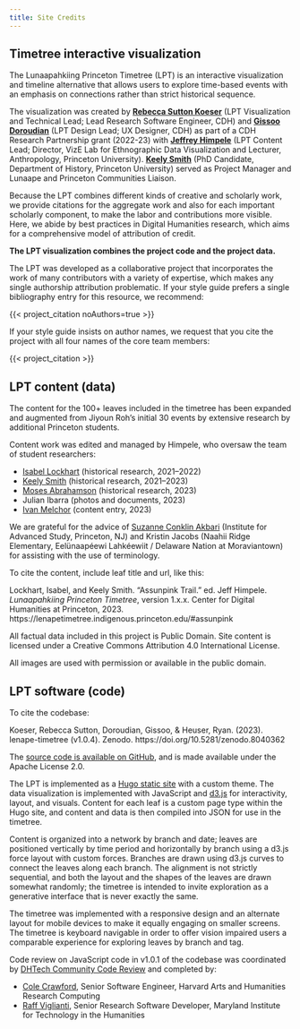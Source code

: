 ```yaml
---
title: Site Credits
---
```


## Timetree interactive visualization

The Lunaapahkiing Princeton Timetree (LPT)  is an interactive visualization and timeline alternative that allows users to explore time-based events with an emphasis on connections rather than strict historical sequence.

The visualization was created by **[Rebecca Sutton Koeser](https://cdh.princeton.edu/people/rebecca-sutton-koeser/)** (LPT Visualization and Technical Lead; Lead Research Software Engineer, CDH) and **[Gissoo Doroudian](https://cdh.princeton.edu/people/gissoo-doroudian/)** (LPT Design Lead; UX Designer, CDH) as part of a CDH Research Partnership grant (2022-23) with **[Jeffrey Himpele](https://anthropology.princeton.edu/people/jeffrey-himpele)** (LPT Content Lead; Director, VizE Lab for Ethnographic Data Visualization and Lecturer, Anthropology, Princeton University). **[Keely Smith](https://history.princeton.edu/people/keely-smith)** (PhD Candidate, Department of History, Princeton University) served as Project Manager and Lunaape and Princeton Communities Liaison.

Because the LPT combines different kinds of creative and scholarly work, we provide citations for the aggregate work and also for each important scholarly component, to make the labor and contributions more visible. Here, we abide by best practices in Digital Humanities research, which aims for a comprehensive model of attribution of credit.

**The LPT visualization combines the project code and the project data.**

The LPT was developed as a collaborative project that incorporates the work of many contributors with a variety of expertise, which makes any single authorship attribution problematic. If your style guide prefers a single bibliography entry for this resource, we recommend:

{{< project_citation noAuthors=true >}}

If your style guide insists on author names, we request that you cite the project with all four names of the core team members:

{{< project_citation >}}

## LPT content (data)

The content for the 100+ leaves included in the timetree has been expanded and augmented from Jiyoun Roh’s initial 30 events by extensive research by additional Princeton students.

Content work was edited and managed by Himpele, who oversaw the team of student researchers:

* [Isabel Lockhart](https://indigenous.princeton.edu/people/isabel-lockhart) (historical research, 2021–2022)
* [Keely Smith](https://history.princeton.edu/people/keely-smith) (historical research, 2021–2023)
* [Moses Abrahamson](https://jrc.princeton.edu/people/abrahamson) (historical research, 2023)
* Julian Ibarra (photos and documents, 2023)
* [Ivan Melchor](https://anthropology.princeton.edu/people/ivan-melchor) (content entry, 2023)

We are grateful for the advice of [Suzanne Conklin Akbari](https://suzanneakbari.com/) (Institute for Advanced Study, Princeton, NJ) and Kristin Jacobs (Naahii Ridge Elementary, Eelünaapéewi Lahkéewiit / Delaware Nation at Moraviantown) for assisting with the use of terminology.

To cite the content, include leaf title and url, like this:

<div class="citation"><p>
Lockhart, Isabel, and Keely Smith. “Assunpink Trail.” ed. Jeff Himpele. <i>Lunaapahkiing Princeton Timetree</i>, version 1.x.x. Center for Digital Humanities at Princeton, 2023. https://lenapetimetree.indigenous.princeton.edu/#assunpink
</p></div>

All factual data included in this project is Public Domain. Site content is licensed under a Creative Commons Attribution 4.0 International License.

All images are used with permission or available in the public domain.

## LPT software (code)

To cite the codebase:

<div class="citation"><p>
Koeser, Rebecca Sutton, Doroudian, Gissoo, & Heuser, Ryan. (2023). lenape-timetree (v1.0.4). Zenodo. https://doi.org/10.5281/zenodo.8040362
</p></div>

The [source code is available on GitHub](https://github.com/Princeton-CDH/lenape-timetree), and is made available under the Apache License 2.0.

The LPT is implemented as a [Hugo static site](https://gohugo.io/) with a custom theme.  The data visualization is implemented with JavaScript and [d3.js](https://d3js.org/) for interactivity, layout, and visuals. Content for each leaf is a custom page type within the Hugo site, and content and data is then compiled into JSON for use in the timetree.

Content is organized into a network by branch and date; leaves are positioned vertically by time period and horizontally by branch using a d3.js force layout with custom forces. Branches are drawn using d3.js curves to connect the leaves along each branch. The alignment is not strictly sequential, and both the layout and the shapes of the leaves are drawn somewhat randomly; the timetree is intended to invite exploration as a generative interface that is never exactly the same.

The timetree was implemented with a responsive design and an alternate layout for mobile devices to make it equally engaging on smaller screens. The timetree is keyboard navigable in order to offer vision impaired users a comparable experience for exploring leaves by branch and tag.

Code review on JavaScript code in v1.0.1 of the codebase was coordinated by [DHTech Community Code Review](https://dhcodereview.github.io/) and completed by:
* [Cole Crawford](https://github.com/ColeDCrawford), Senior Software Engineer, Harvard Arts and Humanities Research Computing
* [Raff Viglianti](http://raffviglianti.com/), Senior Research Software Developer, Maryland Institute for Technology in the Humanities


